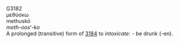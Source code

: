 <body>
  <p>G3182<br>  μεθύσκω  <br> methuskō  <br><i>meth-oos‘-ko </i><br>A prolonged (transitive) form of <a href="g3184.htm">3184</a>  to <i>intoxicate:</i> - be drunk (-en).<br></p>
 </body>